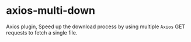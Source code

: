 # axios-multi-down
Axios plugin, Speed up the download process by using multiple `Axios` GET requests to fetch a single file.
